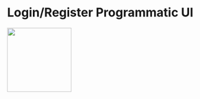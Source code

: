 # Login/Register Programmatic UI

 <a href="https://github.com/sedatbarlin/ProgrammaticUI-Tasks/tree/main/RegisterUI-1"><img width=150 src="https://github.com/user-attachments/assets/f4652339-6cc2-4b1f-8179-795c28439192"></a>
